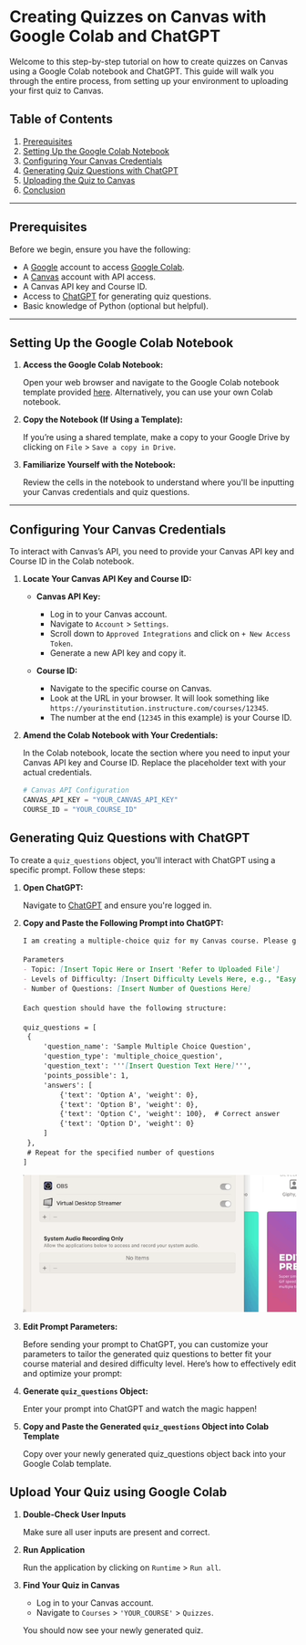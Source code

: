 # Creating Quizzes on Canvas with Google Colab and ChatGPT

Welcome to this step-by-step tutorial on how to create quizzes on Canvas using a Google Colab notebook and ChatGPT. This guide will walk you through the entire process, from setting up your environment to uploading your first quiz to Canvas.

## Table of Contents

1. [Prerequisites](#prerequisites)
2. [Setting Up the Google Colab Notebook](#setting-up-the-google-colab-notebook)
3. [Configuring Your Canvas Credentials](#configuring-your-canvas-credentials)
4. [Generating Quiz Questions with ChatGPT](#generating-quiz-questions-with-chatgpt)
5. [Uploading the Quiz to Canvas](#uploading-the-quiz-to-canvas)
6. [Conclusion](#conclusion)

---

## Prerequisites

Before we begin, ensure you have the following:

- A [Google](https://www.google.com/) account to access [Google Colab](https://colab.research.google.com/).
- A [Canvas](https://www.instructure.com/canvas/) account with API access.
- A Canvas API key and Course ID.
- Access to [ChatGPT](https://chat.openai.com/) for generating quiz questions.
- Basic knowledge of Python (optional but helpful).

---

## Setting Up the Google Colab Notebook

1. **Access the Google Colab Notebook:**

   Open your web browser and navigate to the Google Colab notebook template provided [here](https://colab.research.google.com/). Alternatively, you can use your own Colab notebook.

2. **Copy the Notebook (If Using a Template):**

   If you’re using a shared template, make a copy to your Google Drive by clicking on `File` > `Save a copy in Drive`.

3. **Familiarize Yourself with the Notebook:**

   Review the cells in the notebook to understand where you'll be inputting your Canvas credentials and quiz questions.

---

## Configuring Your Canvas Credentials

To interact with Canvas’s API, you need to provide your Canvas API key and Course ID in the Colab notebook.

1. **Locate Your Canvas API Key and Course ID:**

   - **Canvas API Key:** 
     - Log in to your Canvas account.
     - Navigate to `Account` > `Settings`.
     - Scroll down to `Approved Integrations` and click on `+ New Access Token`.
     - Generate a new API key and copy it.
   
   - **Course ID:** 
     - Navigate to the specific course on Canvas.
     - Look at the URL in your browser. It will look something like `https://yourinstitution.instructure.com/courses/12345`.
     - The number at the end (`12345` in this example) is your Course ID.

2. **Amend the Colab Notebook with Your Credentials:**

   In the Colab notebook, locate the section where you need to input your Canvas API key and Course ID. Replace the placeholder text with your actual credentials.

   ```python
   # Canvas API Configuration
   CANVAS_API_KEY = "YOUR_CANVAS_API_KEY"
   COURSE_ID = "YOUR_COURSE_ID"
   ```

## Generating Quiz Questions with ChatGPT

To create a `quiz_questions` object, you'll interact with ChatGPT using a specific prompt. Follow these steps:

1. **Open ChatGPT:**

   Navigate to <a href="https://www.chatgpt.com" target="_blank">ChatGPT</a> and ensure you're logged in.

2. **Copy and Paste the Following Prompt into ChatGPT:**

   ```markdown
   I am creating a multiple-choice quiz for my Canvas course. Please generate a `quiz_questions` Python object based on the following parameters:

   Parameters
   - Topic: [Insert Topic Here or Insert 'Refer to Uploaded File']
   - Levels of Difficulty: [Insert Difficulty Levels Here, e.g., "Easy", "Medium", "Hard"]
   - Number of Questions: [Insert Number of Questions Here]

   Each question should have the following structure:

   quiz_questions = [
    {
        'question_name': 'Sample Multiple Choice Question',
        'question_type': 'multiple_choice_question',
        'question_text': '''[Insert Question Text Here]''',
        'points_possible': 1,
        'answers': [
            {'text': 'Option A', 'weight': 0},
            {'text': 'Option B', 'weight': 0},
            {'text': 'Option C', 'weight': 100},  # Correct answer
            {'text': 'Option D', 'weight': 0}
        ]
    },
    # Repeat for the specified number of questions
   ]
   ```
   <!-- Centered and resized image using HTML tags -->
   <p align="center">
     <img src="assets/test.gif" alt="test" width="600">
   </p>

3. **Edit Prompt Parameters:**

   Before sending your prompt to ChatGPT, you can customize your parameters to tailor the generated quiz questions to better fit your course material and desired difficulty level. Here’s how to effectively edit and optimize your prompt:

4. **Generate `quiz_questions` Object:**

   Enter your prompt into ChatGPT and watch the magic happen!

5. **Copy and Paste the Generated `quiz_questions` Object into Colab Template**

   Copy over your newly generated quiz_questions object back into your Google Colab template.

## Upload Your Quiz using Google Colab

1. **Double-Check User Inputs**

   Make sure all user inputs are present and correct.

2. **Run Application**

   Run the application by clicking on `Runtime` > `Run all`.

3. **Find Your Quiz in Canvas**

   - Log in to your Canvas account.
   - Navigate to `Courses` > `'YOUR_COURSE'` > `Quizzes`.
   
   You should now see your newly generated quiz.